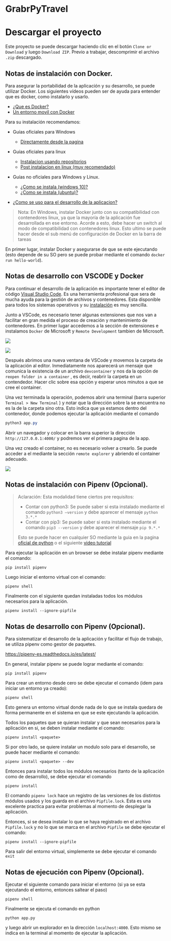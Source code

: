 # GrabrPyTravel

# Descargar el proyecto

Este proyecto se puede descargar haciendo clic en el botón `Clone or Download` y luego `Download ZIP`. Previo a trabajar, descomprimir el archivo `.zip` descargado. 



## Notas de instalación con Docker.

Para asegurar la portabilidad de la aplicación y su desarrollo, se puede utilizar Docker. Los siguientes vídeos pueden ser de ayuda para entender que es docker, como instalarlo y usarlo.

- [¿Que es Docker?](https://www.youtube.com/watch?v=hQgvt-s-AHQ)
- [Un entorno movil con Docker](https://www.youtube.com/watch?v=0rOTx8DYH_E)

Para su instalación recomendamos:

- Guías oficiales para Windows
  - [Directamente desde la pagina](https://www.docker.com/products/docker-desktop)

- Guías oficiales para linux
  - [Instalacion usando repositorios](https://docs.docker.com/install/linux/docker-ce/ubuntu/#install-using-the-repository)
  - [Post instalacion en linux (muy recomendado)](https://docs.docker.com/install/linux/linux-postinstall/)
- Guías no oficiales para Windows y Linux.
  - [¿Como se instala (windows 10)?](https://www.youtube.com/watch?v=BK-C2RofmTE) 
  - [¿Como se instala (ubuntu)?](https://www.youtube.com/watch?v=Q5YtjXoCfPs)
- [¿Como se uso para el desarrollo de la aplicacion?](https://www.youtube.com/watch?v=YENw-bNHZwg&t=1464s)

> Nota: En Windows, instalar Docker junto con su compatibilidad con contenedores linux, ya que la mayoría de la aplicación fue desarrollada en ese entorno. Acorde a esto, debe hacer un switch al modo de compatibilidad con contenedores linux. Esto ultimo se puede hacer desde el sub menú de configuración de Docker en la barra de tareas

En primer lugar, instalar Docker y asegurarse de que se este ejecutando (esto depende de su SO pero se puede probar mediante el comando `docker run hello-world`).

## Notas de desarrollo con VSCODE y Docker

Para continuar el desarrollo de la aplicación es importante tener el editor de código [Visual Studio Code](https://code.visualstudio.com/). Es una herramienta profesional que sera de mucha ayuda para la gestión de archivos y contenedores. Esta disponible para todos los sistemas operativos y su [instalación](https://www.youtube.com/watch?v=zbycB-Yetb0) es muy sencilla.

Junto a VSCode, es necesario tener algunas extensiones que nos van a facilitar en gran medida el proceso de creación y mantenimiento de contenedores. En primer lugar accedemos a la sección de extensiones e instalamos `Docker` de Microsoft y `Remote Development` tambien de Microsoft.

![](https://www.mclibre.org/consultar/informatica/img/vscode/vsc-perso-idioma-1.png)

![](https://josejuansanchez.org/curso-docker/images/installdockerextension.png)



Después abrimos una nueva ventana de VSCode y movemos la carpeta de la aplicación al editor. Inmediatamente nos aparecerá un mensaje que comunica la existencia de un archivo `devcontainer` y nos da la opción de `reopen folder in a container` , es decir, reabrir la carpeta en un contendedor. Hacer clic sobre esa opción y esperar unos minutos a que se cree el container. 

Una vez terminada la operación, podemos abrir una terminal (barra superior `Terminal > New Terminal` ) y notar que la dirección sobre la se encuentra no es la de la carpeta sino otra. Esto indica que ya estamos dentro del contenedor, donde podemos ejecutar la aplicación mediante el comando

```powershell
python3 app.py
```

Abrir un navegador y colocar en la barra superior la dirección `http://127.0.0.1:4000/` y podremos ver el primera pagina de la app.

Una vez creado el container, no es necesario volver a crearlo. Se puede acceder a el mediante la sección `remote explorer` y abriendo el container adecuado.

![](https://code.visualstudio.com/assets/docs/remote/containers/containers-explorer-python.png)





## Notas de instalación con Pipenv (Opcional).

> Aclaración: Esta modalidad tiene ciertos pre requisitos:
>
> - Contar con python3: Se puede saber si esta instalado mediante el comando `python3 –version` y debe aparecer el mensaje `python 3.*.*`
> - Contar con pip3: Se puede saber si esta instalado mediante el comando `pip3 --version` y debe aparecer el mensaje `pip 9.*.*`
>
> Esto se puede hacer en cualquier SO mediante la guia en la pagina [oficial de python](https://www.python.org/) o el siguiente [video tutorial](https://www.youtube.com/watch?v=9fNKy9zOPkg)

Para ejecutar la aplicación en un browser se debe instalar pipenv mediante el comando:

```
pip install pipenv
```

Luego iniciar el entorno virtual con el comando:
```
pipenv shell
```

Finalmente con el siguiente quedan instaladas todos los módulos necesarios para la aplicación.
```
pipenv install --ignore-pipfile
```

## Notas de desarrollo con Pipenv (Opcional).

Para sistematizar el desarrollo de la aplicación y facilitar el flujo de trabajo, se utiliza pipenv como gestor de paquetes. 

https://pipenv-es.readthedocs.io/es/latest/

En general, instalar pipenv se puede lograr mediante el comando:

```
pip install pipenv
```

Para crear un entorno desde cero se debe ejecutar el comando (idem para iniciar un entorno ya creado):

```
pipenv shell
```

Esto genera un entorno virtual donde nada de lo que se instala quedara de forma permanente en el sistema en que se este ejecutando la aplicación.

Todos los paquetes que se quieran instalar y que sean necesarios para la aplicación en si, se deben instalar mediante el comando:

```
pipenv install <paquete>
```

Si por otro lado, se quiere instalar un modulo solo para el desarrollo, se puede hacer mediante el comando:

```
pipenv install <paquete> --dev
```

Entonces para instalar todos los módulos necesarios (tanto de la aplicación como de desarrollo), se debe ejecutar el comando 

```
pipenv install
```

El comando `pipenv lock` hace un registro de las versiones de los distintos módulos usados y los guarda en el archivo `Pipfile.lock`. Esta es una excelente practica para evitar problemas al momento de desplegar la aplicación. 

Entonces, si se desea instalar lo que se haya registrado en el archivo `Pipfile.lock` y no lo que se marca en el archivo `Pipfile` se debe ejecutar el comando:

```
pipenv install --ignore-pipfile
```

Para salir del entorno virtual, simplemente se debe ejecutar el comando `exit`

## Notas de ejecución con Pipenv (Opcional).

Ejecutar el siguiente comando para iniciar el entorno (si ya se esta ejecutando el entorno, entonces saltear el paso)

```
pipenv shell
```

Finalmente se ejecuta el comando en python

```
python app.py
```

y luego abrir un explorador en la dirección `localhost:4000`. Esto mismo se indica en la terminal al momento de ejecutar la aplicación.
